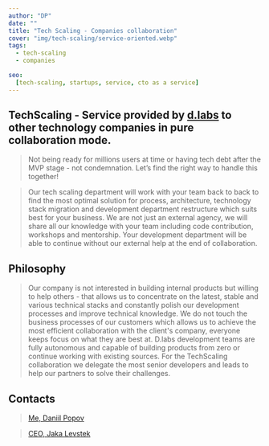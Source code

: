 ```yaml
---
author: "DP"
date: ""
title: "Tech Scaling - Companies collaboration"
cover: "img/tech-scaling/service-oriented.webp"
tags:
  - tech-scaling
  - companies

seo:
  [tech-scaling, startups, service, cto as a service]
---
```


## TechScaling - Service provided by [d.labs](https://dlabs.io) to other technology companies in pure collaboration mode.

> Not being ready for millions users at time or having tech debt after the MVP stage - not condemnation. Let’s find the right way to handle this together!

> Our tech scaling department will work with your team back to back to find the most optimal solution for process, architecture, technology stack migration and development department restructure which suits best for your business. We are not just an external agency, we will share all our knowledge with your team including code contribution, workshops and mentorship. Your development department will be able to continue without our external help at the end of collaboration.

<!-- ## Steps @todo -->

## Philosophy

> Our company is not interested in building internal products but willing to help others - that allows us to concentrate on the latest, stable and various technical stacks and constantly polish our development processes and improve technical knowledge. We do not touch the business processes of our customers which allows us to achieve the most efficient collaboration with the client's company, everyone keeps focus on what they are best at. D.labs development teams are fully autonomous and capable of building products from zero or continue working with existing sources. For the TechScaling collaboration we delegate the most senior developers and leads to help our partners to solve their challenges.

## Contacts

> [Me, Daniil Popov](https://www.linkedin.com/in/mrpopov/)

> [CEO, Jaka Levstek](https://www.linkedin.com/in/jakal/)
